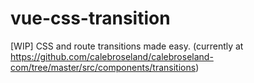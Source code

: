 # vue-css-transition
[WIP] CSS and route transitions made easy. (currently at https://github.com/calebroseland/calebroseland-com/tree/master/src/components/transitions)
